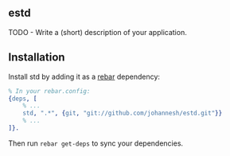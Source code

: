 ## estd

TODO - Write a (short) description of your application.



## Installation

Install std by adding it as a [rebar](https://github.com/basho/rebar)
dependency:

```erlang
% In your rebar.config:
{deps, [
    % ...
    std, ".*", {git, "git://github.com/johannesh/estd.git"}}
    % ...
]}.
```

Then run `rebar get-deps` to sync your dependencies.
